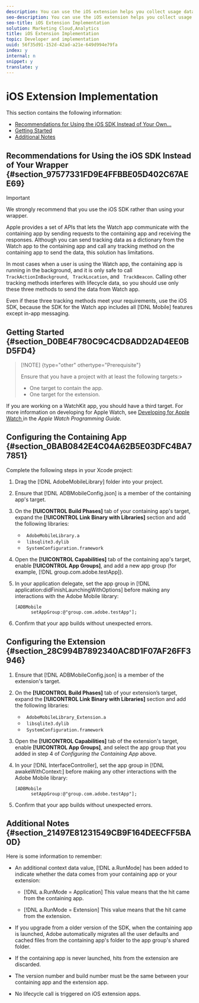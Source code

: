 ```yaml
---
description: You can use the iOS extension helps you collect usage data from your Apple Watch Apps (WatchOS 1), Today Widgets, Photo Editing widgets, and other iOS extension apps.
seo-description: You can use the iOS extension helps you collect usage data from your Apple Watch Apps (WatchOS 1), Today Widgets, Photo Editing widgets, and other iOS extension apps.
seo-title: iOS Extension Implementation
solution: Marketing Cloud,Analytics
title: iOS Extension Implementation
topic: Developer and implementation
uuid: 56f35d91-152d-42ad-a21e-649d994e79fa
index: y
internal: n
snippet: y
translate: y
---
```


# iOS Extension Implementation

This section contains the following information: 

* [ Recommendations for Using the iOS SDK Instead of Your Own... ](../ios_ext/ios_ext.md#section_97577331FD9E4FFBBE05D402C67AEE69)
* [ Getting Started ](../ios_ext/ios_ext.md#section_D0BE4F780C9C4CD8ADD2AD4EE0BD5FD4)
* [ Additional Notes ](../ios_ext/ios_ext.md#section_21497E81231549CB9F164DEECFF5BA0D)

## Recommendations for Using the iOS SDK Instead of Your Wrapper {#section_97577331FD9E4FFBBE05D402C67AEE69}


>[!IMPORTANT]
>
>We strongly recommend that you use the iOS SDK rather than using your wrapper.



Apple provides a set of APIs that lets the Watch app communicate with the containing app by sending requests to the containing app and receiving the responses. Although you can send tracking data as a dictionary from the Watch app to the containing app and call any tracking method on the containing app to send the data, this solution has limitations. 

In most cases when a user is using the Watch app, the containing app is running in the background, and it is only safe to call ` TrackActionInBackground`, ` TrackLocation`, and ` TrackBeacon`. Calling other tracking methods interferes with lifecycle data, so you should use only these three methods to send the data from Watch app. 

Even if these three tracking methods meet your requirements, use the iOS SDK, because the SDK for the Watch app includes all [!DNL  Mobile] features except in-app messaging. 

## Getting Started {#section_D0BE4F780C9C4CD8ADD2AD4EE0BD5FD4}


>[!NOTE] {type="other" othertype="Prerequisite"}
>
>Ensure that you have a project with at least the following targets:>
>* One target to contain the app.
>* One target for the extension.





If you are working on a WatchKit app, you should have a third target. For more information on developing for Apple Watch, see [ Developing for Apple Watch ](https://developer.apple.com/library/ios/documentation/General/Conceptual/WatchKitProgrammingGuide/index.html#//apple_ref/doc/uid/TP40014969-CH8-SW1) in the *Apple Watch Programming Guide.* 

## Configuring the Containing App {#section_0BAB0842E4C04A62B5E03DFC4BA77851}

Complete the following steps in your Xcode project: 


1. Drag the [!DNL  AdobeMobileLibrary] folder into your project.
1. Ensure that [!DNL  ADBMobileConfig.json] is a member of the containing app's target.
1. On the **[!UICONTROL  Build Phases]** tab of your containing app's target, expand the **[!UICONTROL  Link Binary with Libraries]** section and add the following libraries: 
    * ` AdobeMobileLibrary.a`
    * ` libsqlite3.dylib`
    * ` SystemConfiguration.framework`

1. Open the **[!UICONTROL  Capabilities]** tab of the containing app's target, enable **[!UICONTROL  App Groups]**, and add a new app group (for example, [!DNL  group.com.adobe.testApp]).
1. In your application delegate, set the app group in [!DNL  application:didFinishLaunchingWithOptions] before making any interactions with the Adobe Mobile library: 
   ```
   [ADBMobile 
         setAppGroup:@"group.com.adobe.testApp"];
   ```


1. Confirm that your app builds without unexpected errors.


## Configuring the Extension {#section_28C994B7892340AC8D1F07AF26FF3946}


1. Ensure that [!DNL  ADBMobileConfig.json] is a member of the extension's target.
1. On the **[!UICONTROL  Build Phases]** tab of your extension’s target, expand the **[!UICONTROL  Link Binary with Libraries]** section and add the following libraries: 
    * ` AdobeMobileLibrary_Extension.a`
    * ` libsqlite3.dylib`
    * ` SystemConfiguration.framework`

1. Open the **[!UICONTROL  Capabilities]** tab of the extension's target, enable **[!UICONTROL  App Groups]**, and select the app group that you added in step 4 of *Configuring the Containing App* above.
1. In your [!DNL  InterfaceController], set the app group in [!DNL  awakeWithContext:] before making any other interactions with the Adobe Mobile library: 
   ```
   [ADBMobile 
         setAppGroup:@"group.com.adobe.testApp"];
   ```


1. Confirm that your app builds without unexpected errors.

## Additional Notes {#section_21497E81231549CB9F164DEECFF5BA0D}

Here is some information to remember: 


* An additional context data value, [!DNL  a.RunMode] has been added to indicate whether the data comes from your containing app or your extension: 

    * [!DNL  a.RunMode = Application] This value means that the hit came from the containing app. 

    * [!DNL  a.RunMode = Extension] This value means that the hit came from the extension. 


* If you upgrade from a older version of the SDK, when the containing app is launched, Adobe automatically migrates all the user defaults and cached files from the containing app's folder to the app group's shared folder.
* If the containing app is never launched, hits from the extension are discarded.
* The version number and build number must be the same between your containing app and the extension app.
* No lifecycle call is triggered on iOS extension apps.

